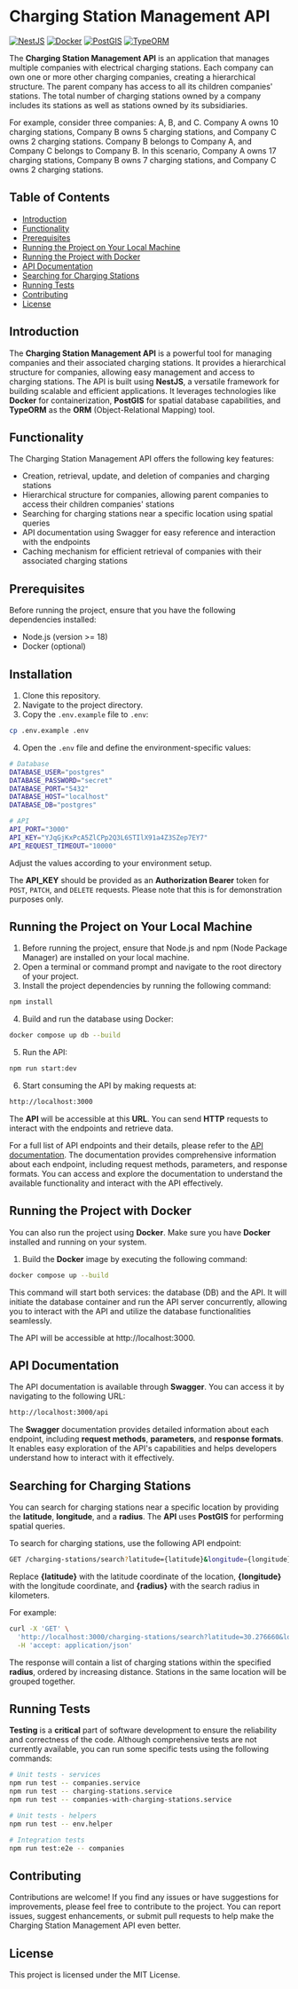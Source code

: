 # Charging Station Management API

[![NestJS](https://img.shields.io/badge/NestJS-Framework-red.svg)](https://nestjs.com/)
[![Docker](https://img.shields.io/badge/Docker-Container-blue.svg)](https://www.docker.com/)
[![PostGIS](https://img.shields.io/badge/PostGIS-Spatial%20Database-green.svg)](https://postgis.net/)
[![TypeORM](https://img.shields.io/badge/TypeORM-ORM-lightgrey.svg)](https://typeorm.io/)

The **Charging Station Management API** is an application that manages multiple companies with electrical charging stations. Each company can own one or more other charging companies, creating a hierarchical structure. The parent company has access to all its children companies' stations. The total number of charging stations owned by a company includes its stations as well as stations owned by its subsidiaries.

For example, consider three companies: A, B, and C. Company A owns 10 charging stations, Company B owns 5 charging stations, and Company C owns 2 charging stations. Company B belongs to Company A, and Company C belongs to Company B. In this scenario, Company A owns 17 charging stations, Company B owns 7 charging stations, and Company C owns 2 charging stations.

## Table of Contents

- [Introduction](#introduction)
- [Functionality](#functionality)
- [Prerequisites](#prerequisites)
- [Running the Project on Your Local Machine](#running-the-project-on-your-local-machine)
- [Running the Project with Docker](#running-the-project-with-docker)
- [API Documentation](#api-documentation)
- [Searching for Charging Stations](#searching-for-charging-stations)
- [Running Tests](#running-tests)
- [Contributing](#contributing)
- [License](#license)

## Introduction

The **Charging Station Management API** is a powerful tool for managing companies and their associated charging stations. It provides a hierarchical structure for companies, allowing easy management and access to charging stations. The API is built using **NestJS**, a versatile framework for building scalable and efficient applications. It leverages technologies like **Docker** for containerization, **PostGIS** for spatial database capabilities, and **TypeORM** as the **ORM** (Object-Relational Mapping) tool.

## Functionality

The Charging Station Management API offers the following key features:

- Creation, retrieval, update, and deletion of companies and charging stations
- Hierarchical structure for companies, allowing parent companies to access their children companies' stations
- Searching for charging stations near a specific location using spatial queries
- API documentation using Swagger for easy reference and interaction with the endpoints
- Caching mechanism for efficient retrieval of companies with their associated charging stations

## Prerequisites

Before running the project, ensure that you have the following dependencies installed:

- Node.js (version >= 18)
- Docker (optional)

## Installation

1. Clone this repository.
2. Navigate to the project directory.
3. Copy the `.env.example` file to `.env`:

```bash
cp .env.example .env
```

4. Open the `.env` file and define the environment-specific values:

```bash
# Database
DATABASE_USER="postgres"
DATABASE_PASSWORD="secret"
DATABASE_PORT="5432"
DATABASE_HOST="localhost"
DATABASE_DB="postgres"

# API
API_PORT="3000"
API_KEY="YJqGjKxPcA5ZlCPp2Q3L6STIlX91a4Z3SZep7EY7"
API_REQUEST_TIMEOUT="10000"
```

Adjust the values according to your environment setup.

The **API_KEY** should be provided as an **Authorization Bearer** token for `POST`, `PATCH`, and `DELETE` requests. Please note that this is for demonstration purposes only.

## Running the Project on Your Local Machine

1. Before running the project, ensure that Node.js and npm (Node Package Manager) are installed on your local machine.
2. Open a terminal or command prompt and navigate to the root directory of your project.
3. Install the project dependencies by running the following command:

```bash
npm install
```

4. Build and run the database using Docker:

```bash
docker compose up db --build
```

5. Run the API:

```bash
npm run start:dev
```

6. Start consuming the API by making requests at:

```bash
http://localhost:3000
```

The **API** will be accessible at this **URL**. You can send **HTTP** requests to interact with the endpoints and retrieve data.

For a full list of API endpoints and their details, please refer to the [API documentation](http://localhost:3000/api). The documentation provides comprehensive information about each endpoint, including request methods, parameters, and response formats. You can access and explore the documentation to understand the available functionality and interact with the API effectively.

## Running the Project with Docker

You can also run the project using **Docker**. Make sure you have **Docker** installed and running on your system.

1. Build the **Docker** image by executing the following command:

```bash
docker compose up --build
```

This command will start both services: the database (DB) and the API. It will initiate the database container and run the API server concurrently, allowing you to interact with the API and utilize the database functionalities seamlessly.

The API will be accessible at http://localhost:3000.

## API Documentation

The API documentation is available through **Swagger**. You can access it by navigating to the following URL:

```bash
http://localhost:3000/api
```

The **Swagger** documentation provides detailed information about each endpoint, including **request methods**, **parameters**, and **response formats**. It enables easy exploration of the API's capabilities and helps developers understand how to interact with it effectively.

## Searching for Charging Stations

You can search for charging stations near a specific location by providing the **latitude**, **longitude**, and a **radius**. The **API** uses **PostGIS** for performing spatial queries.

To search for charging stations, use the following API endpoint:

```bash
GET /charging-stations/search?latitude={latitude}&longitude={longitude}&radius={radius}
```

Replace **{latitude}** with the latitude coordinate of the location, **{longitude}** with the longitude coordinate, and **{radius}** with the search radius in kilometers.

For example:

```bash
curl -X 'GET' \
  'http://localhost:3000/charging-stations/search?latitude=30.276660&longitude=-98.413280&radius=1000' \
  -H 'accept: application/json'
```

The response will contain a list of charging stations within the specified **radius**, ordered by increasing distance. Stations in the same location will be grouped together.

## Running Tests

**Testing** is a **critical** part of software development to ensure the reliability and correctness of the code. Although comprehensive tests are not currently available, you can run some specific tests using the following commands:

```bash
# Unit tests - services
npm run test -- companies.service
npm run test -- charging-stations.service
npm run test -- companies-with-charging-stations.service

# Unit tests - helpers
npm run test -- env.helper

# Integration tests
npm run test:e2e -- companies
```

## Contributing

Contributions are welcome! If you find any issues or have suggestions for improvements, please feel free to contribute to the project. You can report issues, suggest enhancements, or submit pull requests to help make the Charging Station Management API even better.

## License

This project is licensed under the MIT License.
